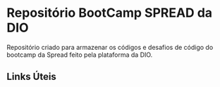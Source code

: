 # Repositório BootCamp SPREAD da DIO
Repositório criado para armazenar os códigos e desafios de código do bootcamp da Spread feito pela plataforma da DIO.

## Links Úteis 
